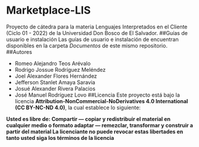 # Marketplace-LIS
Proyecto de cátedra para la materia Lenguajes Interpretados en el Cliente (Ciclo 01 - 2022) de la Universidad Don Bosco de El Salvador.
##Guías de usuario e instalación
Las guías de usuario e instalación de encuentran disponibles en la carpeta *Documentos* de este mismo repositorio.
##Autores
- Romeo Alejandro Teos Arévalo
- Rodrigo Jossue Rodríguez Meléndez
- Joel Alexander Flores Hernández
- Jefferson Stanlet Amaya Saravia
- Josué Alexander Rivera Palacios
- José Manuel Rodríguez Lovo
##Licencia
Este proyecto está bajo la licencia **Attribution-NonCommercial-NoDerivatives 4.0 International (CC BY-NC-ND 4.0)**, la cual establece lo siguiente:

**Usted es libre de: Compartir — copiar y redistribuir el material en cualquier medio o formato adaptar — remezclar, transformar y construir a partir del material La licenciante no puede revocar estas libertades en tanto usted siga los términos de la licencia**



